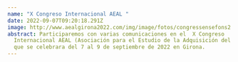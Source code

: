 ```yaml
---
name: "X Congreso Internacional AEAL "
date: 2022-09-07T09:20:18.291Z
image: http://www.aealgirona2022.com/img/image/fotos/congressensefons2.png?&q=100&aoe=1&f=png
abstract: Participaremos con varias comunicaciones en el  X Congreso
  Internacional AEAL (Asociación para el Estudio de la Adquisición del Lenguaje)
  que se celebrara del 7 al 9 de septiembre de 2022 en Girona.
---
```

